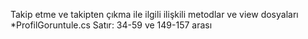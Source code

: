 Takip etme ve takipten çıkma ile ilgili ilişkili metodlar ve view dosyaları
*ProfilGoruntule.cs Satır: 34-59 ve 149-157 arası